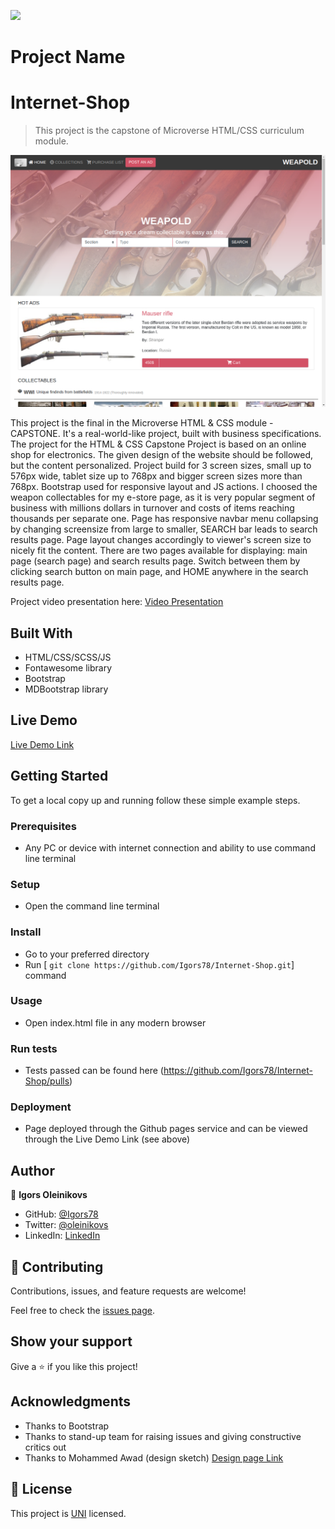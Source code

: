 
![](https://img.shields.io/badge/Microverse-blueviolet)

# Project Name
# Internet-Shop
> This project is the capstone of Microverse HTML/CSS curriculum module.

![screenshot](./assets/img/screenshot.png)

This project is the final in the Microverse HTML & CSS module - CAPSTONE. It's a real-world-like project, built with business specifications. The project for the HTML & CSS Capstone Project is based on an online shop for electronics. The given design of the website should be followed, but the content personalized. Project build for 3 screen sizes, small up to 576px wide, tablet size up to 768px and bigger screen sizes more than 768px. Bootstrap used for responsive layout and JS actions.
I choosed the weapon collectables for my e-store page, as it is very popular segment of business with millions dollars in turnover and costs of items reaching thousands per separate one. Page has responsive navbar menu collapsing by changing screensize from large to smaller, SEARCH bar leads to search results page. Page layout changes accordingly to viewer's screen size to nicely fit the content. There are two pages available for displaying: main page (search page) and search results page. Switch between them by clicking search button on main page, and HOME anywhere in the search results page.

Project video presentation here:
[Video Presentation](https://drive.google.com/file/d/1Um8yqWg2SMsyOGK7QdTAFVgQ2FoICFVC/view)

## Built With

- HTML/CSS/SCSS/JS
- Fontawesome library
- Bootstrap
- MDBootstrap library

## Live Demo

[Live Demo Link](https://igors78.github.io/Internet-Shop/)

## Getting Started





To get a local copy up and running follow these simple example steps.

### Prerequisites
- Any PC or device with internet connection and ability to use command line terminal
### Setup
- Open the command line terminal
### Install
- Go to your preferred directory
- Run [ ```git clone https://github.com/Igors78/Internet-Shop.git```] command
### Usage
- Open index.html file in any modern browser
### Run tests
- Tests passed can be found here (https://github.com/Igors78/Internet-Shop/pulls)
### Deployment
- Page deployed through the Github pages service and can be viewed through the Live Demo Link (see above)


## Author

👤 **Igors Oleinikovs**

- GitHub: [@Igors78](https://github.com/Igors78)
- Twitter: [@oleinikovs](https://twitter.com/oleinikovs)
- LinkedIn: [LinkedIn](https://www.linkedin.com/in/igors-oleinikovs-17a10958/)

## 🤝 Contributing

Contributions, issues, and feature requests are welcome!

Feel free to check the [issues page](https://github.com/Igors78/Internet-Shop/issues).

## Show your support

Give a ⭐️ if you like this project!

## Acknowledgments


- Thanks to Bootstrap
- Thanks to stand-up team for raising issues and giving constructive critics out
- Thanks to Mohammed Awad (design sketch) [Design page Link](https://www.behance.net/gallery/24796463/ZATTIX)

## 📝 License

This project is [UNI](LICENSE) licensed.